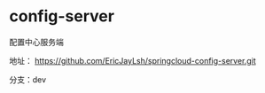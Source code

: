 # config-server
配置中心服务端

地址： https://github.com/EricJayLsh/springcloud-config-server.git
    
分支：dev
